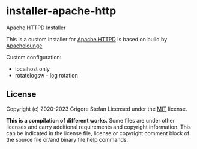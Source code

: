 # installer-apache-http
Apache HTTPD Installer

This is a custom installer for [Apache HTTPD](https://httpd.apache.org/)
Is based on build by [Apachelounge](https://www.apachelounge.com/)

Custom configuration:
* localhost only
* rotatelogsw - log rotation

## License

Copyright (c) 2020-2023 Grigore Stefan
Licensed under the [MIT](LICENSE) license.

**This is a compilation of different works.**
Some files are under other licenses and carry additional requirements and copyright information.
This can be indicated in the license file, license or copyright comment block of the source file or/and binary file help commands.

